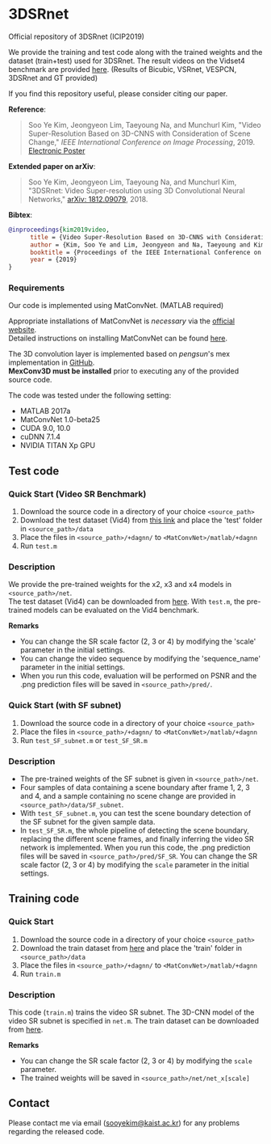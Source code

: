 # 3DSRnet
Official repository of 3DSRnet (ICIP2019)

We provide the training and test code along with the trained weights and the dataset (train+test) used for 3DSRnet. The result videos on the Vidset4 benchmark are provided [here](https://drive.google.com/file/d/1O1nALy-5nkaig9euDciwL8E7iGluJyg3/view?usp=sharing). (Results of Bicubic, VSRnet, VESPCN, 3DSRnet and GT provided)   

If you find this repository useful, please consider citing our paper.

**Reference**:  
> Soo Ye Kim, Jeongyeon Lim, Taeyoung Na, and Munchurl Kim, "Video Super-Resolution Based on 3D-CNNS with Consideration of Scene Change,"
*IEEE International Conference on Image Processing*, 2019. [Electronic Poster](https://drive.google.com/file/d/1LOHJ4bgNXMiskeXNVUra3tR0ijaPhRwb/view?usp=sharing)

**Extended paper on arXiv**:
> Soo Ye Kim, Jeongyeon Lim, Taeyoung Na, and Munchurl Kim, "3DSRnet: Video Super-resolution using 3D Convolutional Neural Networks,"
[arXiv: 1812.09079](https://arxiv.org/abs/1812.09079), 2018.

**Bibtex**:
```bibtex
@inproceedings{kim2019video,
      title = {Video Super-Resolution Based on 3D-CNNS with Consideration of Scene Change}, 
      author = {Kim, Soo Ye and Lim, Jeongyeon and Na, Taeyoung and Kim, Munchurl},
      booktitle = {Proceedings of the IEEE International Conference on Image Processing},
      year = {2019}
}
```

### Requirements
Our code is implemented using MatConvNet. (MATLAB required)

Appropriate installations of MatConvNet is *necessary* via the [official website](http://www.vlfeat.org/matconvnet/).  
Detailed instructions on installing MatConvNet can be found [here](http://www.vlfeat.org/matconvnet/install/).

The 3D convolution layer is implemented based on *pengsun*'s mex implementation in [GitHub](https://github.com/pengsun/MexConv3D).  
**MexConv3D must be installed** prior to executing any of the provided source code.

The code was tested under the following setting:  
* MATLAB 2017a  
* MatConvNet 1.0-beta25  
* CUDA 9.0, 10.0  
* cuDNN 7.1.4  
* NVIDIA TITAN Xp GPU

## Test code
### Quick Start (Video SR Benchmark)
1. Download the source code in a directory of your choice `<source_path>`
2. Download the test dataset (Vid4) from [this link](https://drive.google.com/file/d/16_rbLVFPObQc275yVeaM_Rg1TqvVa4CB) and place the 'test' folder in `<source_path>/data`
3. Place the files in `<source_path>/+dagnn/` to `<MatConvNet>/matlab/+dagnn`
4. Run `test.m`

### Description
We provide the pre-trained weights for the x2, x3 and x4 models in `<source_path>/net`.  
The test dataset (Vid4) can be downloaded from [here](https://drive.google.com/file/d/16_rbLVFPObQc275yVeaM_Rg1TqvVa4CB).
With `test.m`, the pre-trained models can be evaluated on the Vid4 benchmark.

**Remarks**
- You can change the SR scale factor (2, 3 or 4) by modifying the 'scale' parameter in the initial settings.
- You can change the video sequence by modifying the 'sequence_name' parameter in the initial settings.
- When you run this code, evaluation will be performed on PSNR and the .png prediction files will be saved in `<source_path>/pred/`.

### Quick Start (with SF subnet)
1. Download the source code in a directory of your choice `<source_path>`
2. Place the files in `<source_path>/+dagnn/` to `<MatConvNet>/matlab/+dagnn`
3. Run `test_SF_subnet.m` or `test_SF_SR.m`

### Description
- The pre-trained weights of the SF subnet is given in `<source_path>/net`.  
- Four samples of data containing a scene boundary after frame 1, 2, 3 and 4, and a sample containing no scene change are provided in `<source_path>/data/SF_subnet`.
- With `test_SF_subnet.m`, you can test the scene boundary detection of the SF subnet for the given sample data.  
- In `test_SF_SR.m`, the whole pipeline of detecting the scene boundary, replacing the different scene frames, and finally inferring the video SR network is implemented. When you run this code, the .png prediction files will be saved in `<source_path>/pred/SF_SR`. You can change the SR scale factor (2, 3 or 4) by modifying the `scale` parameter in the initial settings.

## Training code
### Quick Start
1. Download the source code in a directory of your choice `<source_path>`
2. Download the train dataset from [here](https://drive.google.com/file/d/1Lav83JHZCNYInNbpf70CvTgDdBvCalhm) and place the 'train' folder in `<source_path>/data`
3. Place the files in `<source_path>/+dagnn/` to `<MatConvNet>/matlab/+dagnn`
4. Run `train.m`

### Description
This code (`train.m`) trains the video SR subnet. The 3D-CNN model of the video SR subnet is specified in `net.m`.
The train dataset can be downloaded from [here](https://drive.google.com/file/d/1Lav83JHZCNYInNbpf70CvTgDdBvCalhm).  

**Remarks**
- You can change the SR scale factor (2, 3 or 4) by modifying the `scale` parameter.
- The trained weights will be saved in `<source_path>/net/net_x[scale]`

## Contact
Please contact me via email (sooyekim@kaist.ac.kr) for any problems regarding the released code.  

